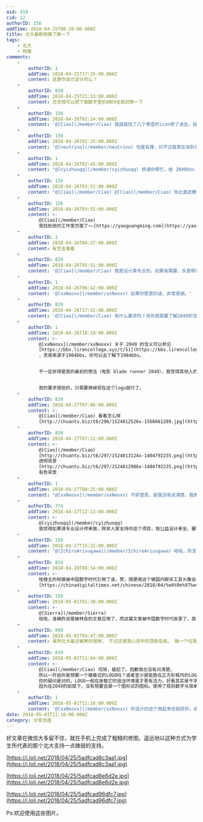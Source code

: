```yaml
---
aid: 419
cid: 12
authorID: 156
addTime: 2018-04-25T00:28:00.000Z
title: 北大最新校徽了解一下
tags:
    - 北大
    - 校徽
comments:
    -
        authorID: 1
        addTime: 2018-04-25T17:35:00.000Z
        content: 这是你自己设计的么？
    -
        authorID: 830
        addTime: 2018-04-25T21:33:00.000Z
        content: 总觉得可以把下面数字里的8和9全部对换一下
    -
        authorID: 156
        addTime: 2018-04-26T02:24:00.000Z
        content: '@[Ciao](/member/Ciao) 我就是找了几个茶壶的icon修了进去，指代近期频繁的约谈喝茶事件。'
    -
        authorID: 156
        addTime: 2018-04-26T02:25:00.000Z
        content: '@[neutrino](/member/neutrino) 也是有理，只不过我意在讽刺北大对学生的约谈喝茶。'
    -
        authorID: 1
        addTime: 2018-04-26T02:45:00.000Z
        content: "@[cyizhuoqq](/member/cyizhuoqq) 想请你帮忙，给 2049bbs 设计一个 logo \U0001F60F\U0001F60F\U0001F60F"
    -
        authorID: 156
        addTime: 2018-04-26T03:52:00.000Z
        content: "@[Ciao](/member/Ciao) @[Ciao](/member/Ciao) 你比我还瞧得起我自己，我就是用APP修修图而已，比自拍美颜强不出多少\U0001F636刚我想说淘宝一大堆设计的，不过想来也不会尽如人意。\n\n那么重点来了，老C知道书伴（原Kindle伴侣）吗？——bookfere.com——书伴的运营者么广明是一个独立设计师，从书伴这个网站UI和他的朋友圈看，我就很喜欢他的风格，我记得电脑版网站（手机浏览器怎么改UA都上不了电脑版）下面可以找到他的个人页面，要不考虑一下花点\U0001F4B0请他设计个好的？"
    -
        authorID: 156
        addTime: 2018-04-26T03:55:00.000Z
        content: >-
            @[Ciao](/member/Ciao)
            我找到他的工作室页面了——[https://yaoguangming.com](https://yaoguangming.com)
    -
        authorID: 1
        addTime: 2018-04-26T04:37:00.000Z
        content: 有空去看看
    -
        authorID: 839
        addTime: 2018-04-26T05:51:00.000Z
        content: '@[Ciao](/member/Ciao) 我是设计类专业的，如果有需要，乐意帮忙。'
    -
        authorID: 1
        addTime: 2018-04-26T06:42:00.000Z
        content: '@[xxNeoxx](/member/xxNeoxx) 如果你愿意的话，非常感谢。'
    -
        authorID: 839
        addTime: 2018-04-26T17:42:00.000Z
        content: '@[Ciao](/member/Ciao) 有什么要求吗？另外我需要了解2049的含义，Logo想要传达什么意味。'
    -
        authorID: 1
        addTime: 2018-04-26T18:19:00.000Z
        content: >-
            @[xxNeoxx](/member/xxNeoxx) 关于 2049 的含义可以参见
            [https://bbs.lirencollege.xyz/t/51](https://bbs.lirencollege.xyz/t/51)
            ，灵感来源于1984bbs，你可以去了解下1984bbs。


            不一定非得是我的最初的想法（电影 blade runner 2049），我觉得其他人的想法也挺好。大概理念就是无拘无束聊天吧。


            我的要求很低的，只需要换掉现在这个logo就行了。
    -
        authorID: 839
        addTime: 2018-04-27T07:06:00.000Z
        content: >-
            @[Ciao](/member/Ciao) 看看怎么样
            [http://chuantu.biz/t6/296/1524812526x-1566661289.jpg](http://chuantu.biz/t6/296/1524812526x-1566661289.jpg)
    -
        authorID: 839
        addTime: 2018-04-27T07:12:00.000Z
        content: >-
            @[Ciao](/member/Ciao)
            [http://chuantu.biz/t6/297/1524813124x-1404792235.png](http://chuantu.biz/t6/297/1524813124x-1404792235.png)
            透明背景
            [http://chuantu.biz/t6/297/1524812986x-1404792235.png](http://chuantu.biz/t6/297/1524812986x-1404792235.png)
            有色背景
    -
        authorID: 1
        addTime: 2018-04-27T08:25:00.000Z
        content: "@[xxNeoxx](/member/xxNeoxx) 不好意思，是我没有说清楚，我原本想要替换的是这个 icon， [https://bbs.lirencollege.xyz/static/favicon.ico](https://bbs.lirencollege.xyz/static/favicon.ico) 你做的这个看起来像是一个 banner，当然这个 banner 也很有用啦。\n\n不知道为什么，单独看你下面的这个觉得不是很好看，但是嵌入到网站里的觉得很漂亮\U0001F604，这种效果是咋做出来的，对设计是一点都不懂……"
    -
        authorID: 774
        addTime: 2018-04-27T12:13:00.000Z
        content: >-
            @[cyizhuoqq](/member/cyizhuoqq)
            我觉得如果请专业设计师来做，除非人家支持你这个项目，按公益设计来坐，要不然可能就不是一点钱的事了……不要把设计这东西想得太廉价
    -
        authorID: 156
        addTime: 2018-04-27T15:32:00.000Z
        content: "@[IchiroArisugawa](/member/IchiroArisugawa) 哈哈，所言极是啊！\n\n还好帖子里有位朋友帮忙设计了现在的“2049BBS”图标，不然 @[Ciao](/member/Ciao) 可要破费了\U0001F4B8\n\n不过我原来还想着可以众筹请人设计LOGO，用我可怜巴巴的零花钱做点贡献勒"
    -
        authorID: 814
        addTime: 2018-04-28T08:34:00.000Z
        content: >-
            哇楼主的校徽被中国数字时代引用了诶，赞，顺便用这个做国内聊天工具头像会不会被查水表：P
            [https://chinadigitaltimes.net/chinese/2018/04/%e6%9e%97%e4%b8%89%e5%9c%9f%ef%bc%9a%e8%ae%ba%e6%9c%80%e8%bf%91%e7%9a%84%e5%a4%a7%e5%ad%97%e6%8a%a5/](https://chinadigitaltimes.net/chinese/2018/04/%e6%9e%97%e4%b8%89%e5%9c%9f%ef%bc%9a%e8%ae%ba%e6%9c%80%e8%bf%91%e7%9a%84%e5%a4%a7%e5%ad%97%e6%8a%a5/)
    -
        authorID: 156
        addTime: 2018-05-01T01:30:00.000Z
        content: >-
            @[Sierra](/member/Sierra)
            哈哈，准确的说是被林垚的文章应用了，而这篇文章被中国数字时代收录了，我自己也把这个当成朋友圈背景墙 了
    -
        authorID: 890
        addTime: 2018-05-01T04:47:00.000Z
        content: 虽然北大最近被黑的很惨。 不过还是我心目中的顶级名校。 做一个垃圾大学毕业的。 我觉得自己还不够资格评价这样的一个学校。
    -
        authorID: 839
        addTime: 2018-05-01T11:04:00.000Z
        content: >-
            @[Ciao](/member/Ciao) 哎呀，尴尬了。抱歉我也没有问清楚。
            所以一开始你是想要一个徽章式的LOGO吗？或者至少是能放在正方形框内的LOGO。用来替换网页标签的图标favicon.ico？我可以找时间补充一个这样的LOGO。
            你的疑问是对的，LOGO一般在承载它的适当环境里才更有活力，好看其实是干净的网站作为环境和LOGO配合的结果。
            因为在2049的前提下，没有想要去做一个图形式的图标。使用了规则数字与简单图形的重复排列/反向倾斜这样的形式。选用沉稳的色彩。总体上是一个为了传达「理性、自由」的保守解决方案。因为时间、沟通、自己的理解有限离让人满意的效果还有距离，还望多多包涵。
    -
        authorID: 1
        addTime: 2018-05-01T11:16:00.000Z
        content: '@[xxNeoxx](/member/xxNeoxx) 你设计的这个用起来还挺好的，非常感谢！'
date: 2018-05-01T11:16:00.000Z
category: 分享创造
---
```


好文章在微信大多留不住，就在手机上完成了粗糙的修图，遥远地以这种方式为学生所代表的那个北大支持一点微弱的支持。

[https://i.loli.net/2018/04/25/5adfcad8c3aa1.jpg](https://i.loli.net/2018/04/25/5adfcad8c3aa1.jpg)

[https://i.loli.net/2018/04/25/5adfcad8e6d2e.jpg](https://i.loli.net/2018/04/25/5adfcad8e6d2e.jpg)

[https://i.loli.net/2018/04/25/5adfcad96dfc7.jpg](https://i.loli.net/2018/04/25/5adfcad96dfc7.jpg)

Ps:欢迎使用这些图片。
